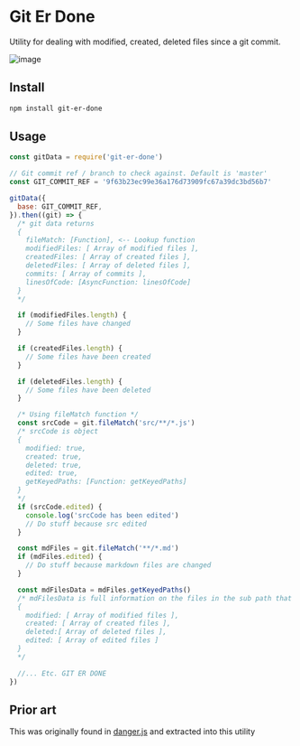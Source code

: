 # Git Er Done

Utility for dealing with modified, created, deleted files since a git commit.

![image](https://user-images.githubusercontent.com/532272/70579463-909bd500-1b65-11ea-926f-bc31cb500ec7.png)

## Install

```bash
npm install git-er-done
```

## Usage


```js
const gitData = require('git-er-done')

// Git commit ref / branch to check against. Default is 'master'
const GIT_COMMIT_REF = '9f63b23ec99e36a176d73909fc67a39dc3bd56b7'

gitData({
  base: GIT_COMMIT_REF,
}).then((git) => {
  /* git data returns
  {
    fileMatch: [Function], <-- Lookup function
    modifiedFiles: [ Array of modified files ],
    createdFiles: [ Array of created files ],
    deletedFiles: [ Array of deleted files ],
    commits: [ Array of commits ],
    linesOfCode: [AsyncFunction: linesOfCode]
  }
  */

  if (modifiedFiles.length) {
    // Some files have changed
  }

  if (createdFiles.length) {
    // Some files have been created
  }

  if (deletedFiles.length) {
    // Some files have been deleted
  }

  /* Using fileMatch function */
  const srcCode = git.fileMatch('src/**/*.js')
  /* srcCode is object
  {
    modified: true,
    created: true,
    deleted: true,
    edited: true,
    getKeyedPaths: [Function: getKeyedPaths]
  }
  */
  if (srcCode.edited) {
    console.log('srcCode has been edited')
    // Do stuff because src edited
  }

  const mdFiles = git.fileMatch('**/*.md')
  if (mdFiles.edited) {
    // Do stuff because markdown files are changed
  }

  const mdFilesData = mdFiles.getKeyedPaths()
  /* mdFilesData is full information on the files in the sub path that changed
  {
    modified: [ Array of modified files ],
    created: [ Array of created files ],
    deleted:[ Array of deleted files ],
    edited: [ Array of edited files ]
  }
  */

  //... Etc. GIT ER DONE
})
```

## Prior art

This was originally found in [danger.js](https://danger.systems/js/) and extracted into this utility

